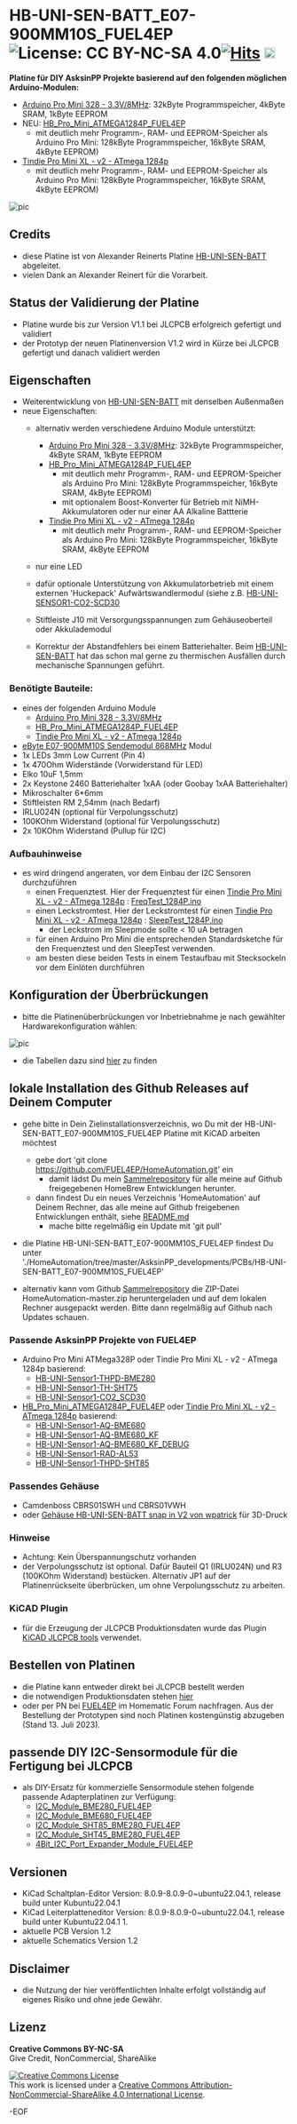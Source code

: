# HB-UNI-SEN-BATT_E07-900MM10S_FUEL4EP ![License: CC BY-NC-SA 4.0](https://img.shields.io/badge/License-CC%20BY--NC--SA%204.0-lightgrey.svg)[![Hits](https://hits.seeyoufarm.com/api/count/incr/badge.svg?url=https%3A%2F%2Fgithub.com%2FFUEL4EP%2FHomeAutomation%2Ftree%2Fmaster%2FAsksinPP_developments%2FPCBs%2FHB-UNI-SEN-BATT_E07-900MM10S_FUEL4EP&count_bg=%2379C83D&title_bg=%23555555&icon=&icon_color=%23E7E7E7&title=hits&edge_flat=false)](https://hits.seeyoufarm.com) <a href='https://ko-fi.com/FUEL4EP' target='_blank'><img height='20' style='border:0px;height:20px;' src='https://cdn.ko-fi.com/cdn/kofi1.png?v=2' border='0' alt='Buy Me a Coffee at ko-fi.com' /></a>

**Platine für DIY AsksinPP Projekte basierend auf den folgenden möglichen Arduino-Modulen:**
- [Arduino Pro Mini 328 - 3.3V/8MHz](https://www.sparkfun.com/arduino-pro-mini-328-3-3v-8mhz.html): 32kByte Programmspeicher, 4kByte SRAM, 1kByte EEPROM
- NEU: [HB_Pro_Mini_ATMEGA1284P_FUEL4EP](https://github.com/FUEL4EP/HomeAutomation/tree/master/AsksinPP_developments/PCBs/HB_Pro_Mini_ATMEGA1284P_FUEL4EP)
	+ mit deutlich mehr Programm-, RAM- und EEPROM-Speicher als Arduino Pro Mini: 128kByte Programmspeicher, 16kByte SRAM, 4kByte EEPROM)
- [Tindie Pro Mini XL - v2 - ATmega 1284p](https://www.tindie.com/products/prominimicros/pro-mini-xl-v2-atmega-1284p/)
	+ mit deutlich mehr Programm-, RAM- und EEPROM-Speicher als Arduino Pro Mini: 128kByte Programmspeicher, 16kByte SRAM, 4kByte EEPROM)


![pic](PNGs/HB-UNI-SEN-BATT_E07-900MM10S_FUEL4EP_PCB_3D_top.png)

## Credits

- diese Platine ist von Alexander Reinerts Platine [HB-UNI-SEN-BATT](https://github.com/alexreinert/PCB/tree/master/HB-UNI-SEN-BATT) abgeleitet.
- vielen Dank an Alexander Reinert für die Vorarbeit.

## Status der Validierung der Platine

- Platine wurde bis zur Version V1.1 bei JLCPCB erfolgreich gefertigt und validiert
- der Prototyp der neuen Platinenversion V1.2 wird in Kürze bei JLCPCB gefertigt und danach validiert werden

## Eigenschaften

- Weiterentwicklung von [HB-UNI-SEN-BATT](https://github.com/alexreinert/PCB/tree/master/HB-UNI-SEN-BATT) mit denselben Außenmaßen
- neue Eigenschaften:
	+ alternativ werden verschiedene Arduino Module unterstützt:
		- [Arduino Pro Mini 328 - 3.3V/8MHz](https://www.sparkfun.com/arduino-pro-mini-328-3-3v-8mhz.html): 32kByte Programmspeicher, 4kByte SRAM, 1kByte EEPROM
		- [HB_Pro_Mini_ATMEGA1284P_FUEL4EP](https://github.com/FUEL4EP/HomeAutomation/tree/master/AsksinPP_developments/PCBs/HB_Pro_Mini_ATMEGA1284P_FUEL4EP)
			+ mit deutlich mehr Programm-, RAM- und EEPROM-Speicher als Arduino Pro Mini: 128kByte Programmspeicher, 16kByte SRAM, 4kByte EEPROM)
			+ mit optionalem Boost-Konverter für Betrieb mit NiMH-Akkumulatoren oder nur einer AA Alkaline Battterie
		- [Tindie Pro Mini XL - v2 - ATmega 1284p](https://www.tindie.com/products/prominimicros/pro-mini-xl-v2-atmega-1284p/)
			+ mit deutlich mehr Programm-, RAM- und EEPROM-Speicher als Arduino Pro Mini: 128kByte Programmspeicher, 16kByte SRAM, 4kByte EEPROM

    + nur eine LED
    + dafür optionale Unterstützung von Akkumulatorbetrieb mit einem externen 'Huckepack' Aufwärtswandlermodul (siehe z.B. [HB-UNI-SENSOR1-CO2-SCD30](https://github.com/FUEL4EP/HomeAutomation/tree/master/AsksinPP_developments/sketches/HB-UNI-Sensor1-CO2_SCD30)
    + Stiftleiste J10 mit Versorgungsspannungen zum Gehäuseoberteil oder Akkulademodul
    + Korrektur der Abstandfehlers bei einem Batteriehalter. Beim [HB-UNI-SEN-BATT](https://github.com/alexreinert/PCB/tree/master/HB-UNI-SEN-BATT) hat das schon mal gerne zu thermischen Ausfällen durch mechanische Spannungen geführt.

### Benötigte Bauteile:
* eines der folgenden Arduino Module
	- [Arduino Pro Mini 328 - 3.3V/8MHz](https://www.sparkfun.com/arduino-pro-mini-328-3-3v-8mhz.html)
	- [HB_Pro_Mini_ATMEGA1284P_FUEL4EP](https://github.com/FUEL4EP/HomeAutomation/tree/master/AsksinPP_developments/PCBs/HB_Pro_Mini_ATMEGA1284P_FUEL4EP)
	- [Tindie Pro Mini XL - v2 - ATmega 1284p](https://www.tindie.com/products/prominimicros/pro-mini-xl-v2-atmega-1284p/)
* [eByte E07-900MM10S Sendemodul 868MHz](https://www.cdebyte.com/pdf-down.aspx?id=1932) Modul
* 1x LEDs 3mm Low Current (Pin 4)
* 1x 470Ohm Widerstände (Vorwiderstand für LED)
* Elko 10uF 1,5mm
* 2x Keystone 2460 Batteriehalter 1xAA (oder Goobay 1xAA Batteriehalter)
* Mikroschalter 6*6mm
* Stiftleisten RM 2,54mm (nach Bedarf)
* IRLU024N (optional für Verpolungsschutz)
* 100KOhm Widerstand (optional für Verpolungsschutz)
* 2x 10KOhm Widerstand (Pullup für I2C)

### Aufbauhinweise

- es wird dringend angeraten, vor dem Einbau der I2C Sensoren durchzuführen
    + einen Frequenztest. Hier der Frequenztest für einen [Tindie Pro Mini XL - v2 - ATmega 1284p](https://www.tindie.com/products/prominimicros/pro-mini-xl-v2-atmega-1284p/) : [FreqTest_1284P.ino](../Supplements/FreqTest_1284P/FreqTest_1284P.ino)
    + einen Leckstromtest. Hier der Leckstromtest für einen [Tindie Pro Mini XL - v2 - ATmega 1284p](https://www.tindie.com/products/prominimicros/pro-mini-xl-v2-atmega-1284p/) : [SleepTest_1284P.ino](../Supplements/SleepTest_1284P/SleepTest_1284P.ino)
        + der Leckstrom im Sleepmode sollte < 10 uA betragen
    + für einen Arduino Pro Mini die entsprechenden Standardsketche für den Frequenztest und den SleepTest verwenden.
    + am besten diese beiden Tests in einem Testaufbau mit Stecksockeln vor dem Einlöten durchführen
    

## Konfiguration der Überbrückungen

- bitte die Platinenüberbrückungen vor Inbetriebnahme je nach gewählter Hardwarekonfiguration wählen:

![pic](./Jumper_settings/jumper_settings_HB-UNI-SEN-BATT_E07-900MM10S_FUEL4EP.png)

- die Tabellen dazu sind [hier](./Jumper_settings) zu finden
    
## lokale Installation des Github Releases auf Deinem Computer

- gehe bitte in Dein Zielinstallationsverzeichnis, wo Du mit der HB-UNI-SEN-BATT_E07-900MM10S_FUEL4EP Platine mit KiCAD arbeiten möchtest

  - gebe dort 'git clone https://github.com/FUEL4EP/HomeAutomation.git' ein
	  + damit lädst Du mein [Sammelrepository](https://github.com/FUEL4EP/HomeAutomation) für alle meine auf Github freigegebenen HomeBrew Entwicklungen herunter.
  - dann findest Du ein neues Verzeichnis 'HomeAutomation' auf Deinem Rechner, das alle meine auf Github freigebenen Entwicklungen enthält, siehe [README.md](https://github.com/FUEL4EP/HomeAutomation/blob/master/README.md)
  	+ mache bitte regelmäßig ein Update mit 'git pull'
 -	die Platine HB-UNI-SEN-BATT_E07-900MM10S_FUEL4EP findest Du unter './HomeAutomation/tree/master/AsksinPP_developments/PCBs/HB-UNI-SEN-BATT_E07-900MM10S_FUEL4EP'
 
- alternativ kann vom Github [Sammelrepository](https://github.com/FUEL4EP/HomeAutomation) die ZIP-Datei HomeAutomation-master.zip heruntergeladen und auf dem lokalen Rechner ausgepackt werden. Bitte dann regelmäßig auf Github nach Updates schauen.

### Passende AsksinPP Projekte von FUEL4EP
- Arduino Pro Mini ATMega328P oder Tindie Pro Mini XL - v2 - ATmega 1284p basierend:
    + [HB-UNI-Sensor1-THPD-BME280](https://github.com/FUEL4EP/HomeAutomation/tree/master/AsksinPP_developments/sketches/HB-UNI-Sensor1-THPD-BME280)
    + [HB-UNI-Sensor1-TH-SHT75](https://github.com/FUEL4EP/HomeAutomation/tree/master/AsksinPP_developments/sketches/HB-UNI-Sensor1-TH-SHT75)
     + [HB-UNI-Sensor1-CO2_SCD30](https://github.com/FUEL4EP/HomeAutomation/tree/master/AsksinPP_developments/sketches/HB-UNI-Sensor1-CO2_SCD30)
- [HB_Pro_Mini_ATMEGA1284P_FUEL4EP](https://github.com/FUEL4EP/HomeAutomation/tree/master/AsksinPP_developments/PCBs/HB_Pro_Mini_ATMEGA1284P_FUEL4EP) oder [Tindie Pro Mini XL - v2 - ATmega 1284p](https://www.tindie.com/products/prominimicros/pro-mini-xl-v2-atmega-1284p/) basierend:
     + [HB-UNI-Sensor1-AQ-BME680](https://github.com/FUEL4EP/HomeAutomation/tree/master/AsksinPP_developments/sketches/HB-UNI-Sensor1-AQ-BME680)
    + [HB-UNI-Sensor1-AQ-BME680_KF](https://github.com/FUEL4EP/HomeAutomation/tree/master/AsksinPP_developments/sketches/HB-UNI-Sensor1-AQ-BME680_KF)
    + [HB-UNI-Sensor1-AQ-BME680_KF_DEBUG](https://github.com/FUEL4EP/HomeAutomation/tree/master/AsksinPP_developments/sketches/HB-UNI-Sensor1-AQ-BME680_KF_DEBUG)
    + [HB-UNI-Sensor1-RAD-AL53](https://github.com/FUEL4EP/HomeAutomation/tree/master/AsksinPP_developments/sketches/HB-UNI-Sensor1-RAD-AL53)
    + [HB-UNI-Sensor1-THPD-SHT85](https://github.com/FUEL4EP/HomeAutomation/tree/master/AsksinPP_developments/sketches/HB-UNI-Sensor1-THPD-SHT85)

### Passendes Gehäuse
* Camdenboss CBRS01SWH und CBRS01VWH
* oder [Gehäuse HB-UNI-SEN-BATT snap in V2 von wpatrick](https://www.thingiverse.com/thing:3540481) für 3D-Druck

### Hinweise
* Achtung: Kein Überspannungschutz vorhanden
* der Verpolungsschutz ist optional. Dafür Bauteil Q1 (IRLU024N) und R3 (100KOhm Widerstand) bestücken. Alternativ JP1 auf der Platinenrückseite überbrücken, um ohne Verpolungsschutz zu arbeiten.

### KiCAD Plugin
- für die Erzeugung der JLCPCB Produktionsdaten wurde das Plugin [KiCAD JLCPCB tools](https://github.com/bouni/kicad-jlcpcb-tools) verwendet.


## Bestellen von Platinen

- die Platine kann entweder direkt bei JLCPCB bestellt werden
- die notwendigen Produktionsdaten stehen [hier](./jlcpcb/production_files/)
- oder per PN bei [FUEL4EP](https://homematic-forum.de/forum/ucp.php?i=pm&mode=compose&u=20685) im Homematic Forum nachfragen. Aus der Bestellung der Prototypen sind noch Platinen kostengünstig abzugeben (Stand 13. Juli 2023).
	
## passende DIY I2C-Sensormodule für die Fertigung bei JLCPCB
- als DIY-Ersatz für kommerzielle Sensormodule stehen folgende passende Adapterplatinen zur Verfügung:
	- [I2C_Module_BME280_FUEL4EP](https://github.com/FUEL4EP/HomeAutomation/tree/master/AsksinPP_developments/PCBs/I2C_Module_BME280_FUEL4EP)
	- [I2C_Module_BME680_FUEL4EP](https://github.com/FUEL4EP/HomeAutomation/tree/master/AsksinPP_developments/PCBs/I2C_Module_BME680_FUEL4EP)
	- [I2C_Module_SHT85_BME280_FUEL4EP](https://github.com/FUEL4EP/HomeAutomation/tree/master/AsksinPP_developments/PCBs/I2C_Module_SHT85_BME280_FUEL4EP)
	- [I2C_Module_SHT45_BME280_FUEL4EP](https://github.com/FUEL4EP/HomeAutomation/tree/master/AsksinPP_developments/PCBs/I2C_Module_SHT45_BME280_FUEL4EP)
	- [4Bit_I2C_Port_Expander_Module_FUEL4EP](https://github.com/FUEL4EP/HomeAutomation/tree/master/AsksinPP_developments/PCBs/4Bit_I2C_Port_Expander_Module_FUEL4EP)


## Versionen
- KiCad Schaltplan-Editor Version: 8.0.9-8.0.9-0~ubuntu22.04.1, release build unter Kubuntu22.04.1
- KiCad Leiterplatteneditor Version: 8.0.9-8.0.9-0~ubuntu22.04.1, release build unter Kubuntu22.04.1 1.
- aktuelle PCB Version 1.2 
- aktuelle Schematics Version 1.2 


## Disclaimer

-  die Nutzung der hier veröffentlichten Inhalte erfolgt vollständig auf eigenes Risiko und ohne jede Gewähr.

## Lizenz 

**Creative Commons BY-NC-SA**<br>
Give Credit, NonCommercial, ShareAlike

<a rel="license" href="http://creativecommons.org/licenses/by-nc-sa/4.0/"><img alt="Creative Commons License" style="border-width:0" src="https://i.creativecommons.org/l/by-nc-sa/4.0/88x31.png" /></a><br />This work is licensed under a <a rel="license" href="http://creativecommons.org/licenses/by-nc-sa/4.0/">Creative Commons Attribution-NonCommercial-ShareAlike 4.0 International License</a>.


-EOF
	

